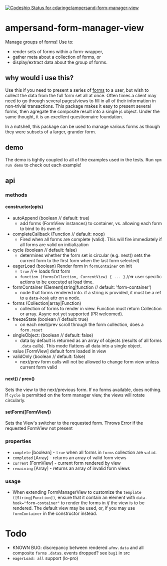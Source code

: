 [ ![Codeship Status for cdaringe/ampersand-form-manager-view](https://codeship.com/projects/dd792fa0-0511-0133-1aec-265ba245c2c5/status?branch=master)](https://codeship.com/projects/89424)

# ampersand-form-manager-view
Manage groups of forms!  Use to:
- render sets of forms within a form-wrapper,
- gather meta about a collection of forms, or
- display/extract data about the group of forms.

## why would i use this?
Use this if you need to present a series of [forms](AmpersandJS/ampersand-form-view) to a user, but wish to collect the data from the full form set all at once.  Often times a client may need to go through several pages/views to fill in all of their information in non-trivial transactions.  This package makes it easy to present several forms, then agregate the composite result into a single js object.  Under the same thought, it is an excellent questionnaire foundation.

In a nutshell, this package can be used to manage various forms as though they were subsets of a larger, grander form.

## demo
The demo is tightly coupled to all of the examples used in the tests.  Run `npm run demo` to check out each example!

## api

### methods

#### constructor(opts)
- autoAppend (boolean // default: true)
    - add forms (FormView instances) to container, vs. allowing each form to bind to its own el
- completeCallback (Function // default: noop)
    - Fired when all forms are complete (valid).  This will fire immediately if all forms are valid on initialization
- cycle (boolean // default: false)
    - determines whether the form set is circular (e.g. next() sets the current form to the first form when the last form selected)
- eagerLoad (boolean) Render form in `formContainer` on init
    - `true` //=> loads first form
    - `function (formsCollection, CurrentView) { ... }` //=> user specific actions to be executed at load time.
- formContainer (Element|string|function // default: 'form-container')
    - node that forms rendered into. if a string is provided, it must be a ref to a `data-hook` attr on a node.
- forms (Collection|array|Function)
    - collection of forms to render in view.  Function must return Collection or array.  Async not yet supported (PR welcomed).
- freezeState (boolean // default: true)
    - on each next/prev scroll through the form collection, does a `form.reset`
- singleObject: (boolean // default: false)
    - data by default is returned as an array of objects (results of all forms `.data` calls).  This mode flattens all data into a single object.
- value [FormView]
    default form loaded in view
- validOnly (boolean // default: false)
    - next/prev form calls will not be allowed to change form view unless current form valid

#### next() / prev()
Sets the view to the next/previous form.  If no forms available, does nothing. If `cycle` is permitted on the form manager view, the views will rotate circularly.

#### setForm([FormView])
Sets the View's switcher to the requested form.  Throws Error if the requested FormView not present


### properties

- `complete` [boolean] - `true` when all forms in `forms` collection are `valid`.
- `completed` [Array] - returns an array of valid form views
- `current` [FormView] - current form rendered by view
- `remaining` [Array] - returns an array of invalid form views

### usage
- When extending FormManagerView to customize the `template ([String|Function])`, ensure that it contain an element with `data-hook="form-container"` to render the forms in *if* the view is to be rendered.  The default view may be used, or, if you may use `formContainer` in the constructor instead.


# Todo
* KNOWN BUG: discrepancy between rendered `afmv.data` and all composite `form`s `.data`s. events dropped?  see `bug1` in src
* `eagerLoad: all` support (lo-pro)
